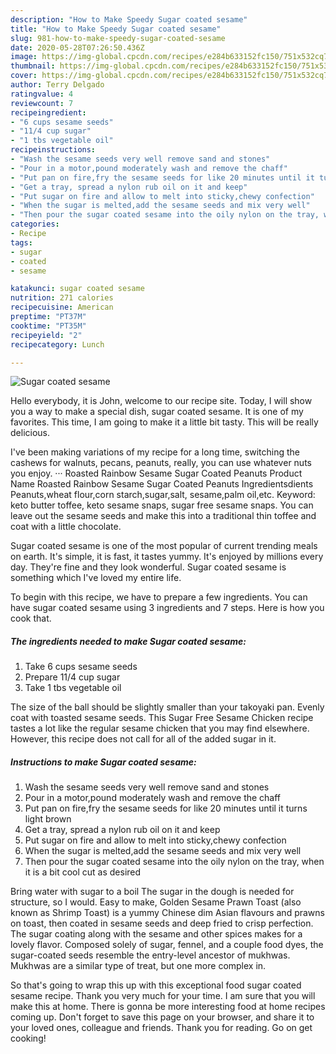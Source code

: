 ```yaml
---
description: "How to Make Speedy Sugar coated sesame"
title: "How to Make Speedy Sugar coated sesame"
slug: 981-how-to-make-speedy-sugar-coated-sesame
date: 2020-05-28T07:26:50.436Z
image: https://img-global.cpcdn.com/recipes/e284b633152fc150/751x532cq70/sugar-coated-sesame-recipe-main-photo.jpg
thumbnail: https://img-global.cpcdn.com/recipes/e284b633152fc150/751x532cq70/sugar-coated-sesame-recipe-main-photo.jpg
cover: https://img-global.cpcdn.com/recipes/e284b633152fc150/751x532cq70/sugar-coated-sesame-recipe-main-photo.jpg
author: Terry Delgado
ratingvalue: 4
reviewcount: 7
recipeingredient:
- "6 cups sesame seeds"
- "11/4 cup sugar"
- "1 tbs vegetable oil"
recipeinstructions:
- "Wash the sesame seeds very well remove sand and stones"
- "Pour in a motor,pound moderately wash and remove the chaff"
- "Put pan on fire,fry the sesame seeds for like 20 minutes until it turns light brown"
- "Get a tray, spread a nylon rub oil on it and keep"
- "Put sugar on fire and allow to melt into sticky,chewy confection"
- "When the sugar is melted,add the sesame seeds and mix very well"
- "Then pour the sugar coated sesame into the oily nylon on the tray, when it is a bit cool cut as desired"
categories:
- Recipe
tags:
- sugar
- coated
- sesame

katakunci: sugar coated sesame 
nutrition: 271 calories
recipecuisine: American
preptime: "PT37M"
cooktime: "PT35M"
recipeyield: "2"
recipecategory: Lunch

---
```



![Sugar coated sesame](https://img-global.cpcdn.com/recipes/e284b633152fc150/751x532cq70/sugar-coated-sesame-recipe-main-photo.jpg)

Hello everybody, it is John, welcome to our recipe site. Today, I will show you a way to make a special dish, sugar coated sesame. It is one of my favorites. This time, I am going to make it a little bit tasty. This will be really delicious.

I&#39;ve been making variations of my recipe for a long time, switching the cashews for walnuts, pecans, peanuts, really, you can use whatever nuts you enjoy. ··· Roasted Rainbow Sesame Sugar Coated Peanuts Product Name Roasted Rainbow Sesame Sugar Coated Peanuts Ingredientsdients Peanuts,wheat flour,corn starch,sugar,salt, sesame,palm oil,etc. Keyword: keto butter toffee, keto sesame snaps, sugar free sesame snaps. You can leave out the sesame seeds and make this into a traditional thin toffee and coat with a little chocolate.

Sugar coated sesame is one of the most popular of current trending meals on earth. It's simple, it is fast, it tastes yummy. It's enjoyed by millions every day. They're fine and they look wonderful. Sugar coated sesame is something which I've loved my entire life.


To begin with this recipe, we have to prepare a few ingredients. You can have sugar coated sesame using 3 ingredients and 7 steps. Here is how you cook that.

<!--inarticleads1-->

##### The ingredients needed to make Sugar coated sesame:

1. Take 6 cups sesame seeds
1. Prepare 11/4 cup sugar
1. Take 1 tbs vegetable oil


The size of the ball should be slightly smaller than your takoyaki pan. Evenly coat with toasted sesame seeds. This Sugar Free Sesame Chicken recipe tastes a lot like the regular sesame chicken that you may find elsewhere. However, this recipe does not call for all of the added sugar in it. 

<!--inarticleads2-->

##### Instructions to make Sugar coated sesame:

1. Wash the sesame seeds very well remove sand and stones
1. Pour in a motor,pound moderately wash and remove the chaff
1. Put pan on fire,fry the sesame seeds for like 20 minutes until it turns light brown
1. Get a tray, spread a nylon rub oil on it and keep
1. Put sugar on fire and allow to melt into sticky,chewy confection
1. When the sugar is melted,add the sesame seeds and mix very well
1. Then pour the sugar coated sesame into the oily nylon on the tray, when it is a bit cool cut as desired


Bring water with sugar to a boil The sugar in the dough is needed for structure, so I would. Easy to make, Golden Sesame Prawn Toast (also known as Shrimp Toast) is a yummy Chinese dim Asian flavours and prawns on toast, then coated in sesame seeds and deep fried to crisp perfection. The sugar coating along with the sesame and other spices makes for a lovely flavor. Composed solely of sugar, fennel, and a couple food dyes, the sugar-coated seeds resemble the entry-level ancestor of mukhwas. Mukhwas are a similar type of treat, but one more complex in. 

So that's going to wrap this up with this exceptional food sugar coated sesame recipe. Thank you very much for your time. I am sure that you will make this at home. There is gonna be more interesting food at home recipes coming up. Don't forget to save this page on your browser, and share it to your loved ones, colleague and friends. Thank you for reading. Go on get cooking!
